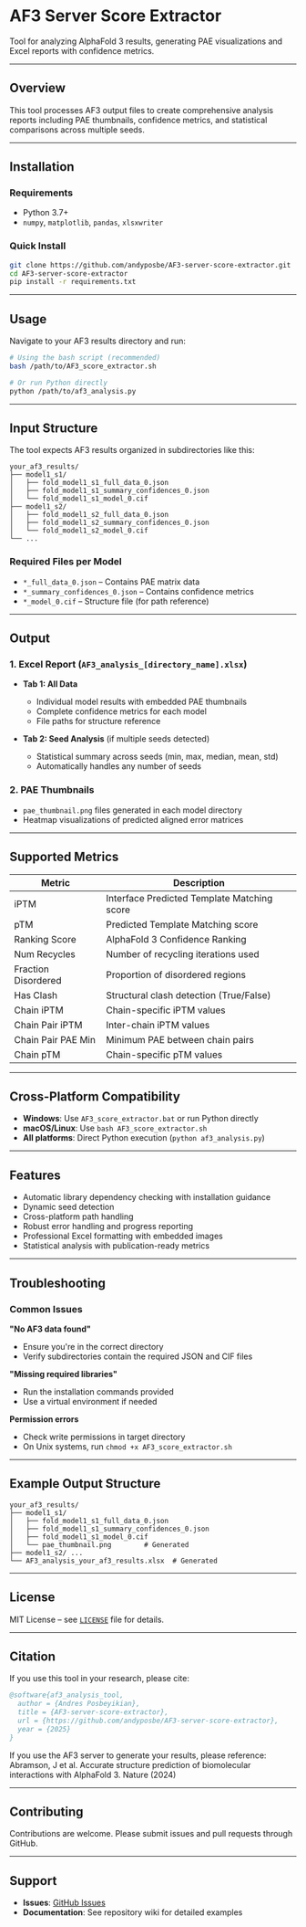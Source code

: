 # AF3 Server Score Extractor

Tool for analyzing AlphaFold 3 results, generating PAE visualizations and Excel reports with confidence metrics.

---

## Overview

This tool processes AF3 output files to create comprehensive analysis reports including PAE thumbnails, confidence metrics, and statistical comparisons across multiple seeds.

---

## Installation

### Requirements

- Python 3.7+
- `numpy`, `matplotlib`, `pandas`, `xlsxwriter`

### Quick Install

```bash
git clone https://github.com/andyposbe/AF3-server-score-extractor.git
cd AF3-server-score-extractor
pip install -r requirements.txt
```

---

## Usage

Navigate to your AF3 results directory and run:

```bash
# Using the bash script (recommended)
bash /path/to/AF3_score_extractor.sh

# Or run Python directly
python /path/to/af3_analysis.py
```

---

## Input Structure

The tool expects AF3 results organized in subdirectories like this:

```
your_af3_results/
├── model1_s1/
│   ├── fold_model1_s1_full_data_0.json
│   ├── fold_model1_s1_summary_confidences_0.json
│   └── fold_model1_s1_model_0.cif
├── model1_s2/
│   ├── fold_model1_s2_full_data_0.json
│   ├── fold_model1_s2_summary_confidences_0.json
│   └── fold_model1_s2_model_0.cif
└── ...
```

### Required Files per Model

- `*_full_data_0.json` – Contains PAE matrix data  
- `*_summary_confidences_0.json` – Contains confidence metrics  
- `*_model_0.cif` – Structure file (for path reference)

---

## Output

### 1. Excel Report (`AF3_analysis_[directory_name].xlsx`)

- **Tab 1: All Data**
  - Individual model results with embedded PAE thumbnails
  - Complete confidence metrics for each model
  - File paths for structure reference

- **Tab 2: Seed Analysis** (if multiple seeds detected)
  - Statistical summary across seeds (min, max, median, mean, std)
  - Automatically handles any number of seeds

### 2. PAE Thumbnails

- `pae_thumbnail.png` files generated in each model directory
- Heatmap visualizations of predicted aligned error matrices

---

## Supported Metrics

| Metric                 | Description                                      |
|------------------------|--------------------------------------------------|
| iPTM                  | Interface Predicted Template Matching score       |
| pTM                   | Predicted Template Matching score                 |
| Ranking Score         | AlphaFold 3 Confidence Ranking                    |
| Num Recycles          | Number of recycling iterations used               |
| Fraction Disordered   | Proportion of disordered regions                  |
| Has Clash             | Structural clash detection (True/False)           |
| Chain iPTM            | Chain-specific iPTM values                        |
| Chain Pair iPTM       | Inter-chain iPTM values                           |
| Chain Pair PAE Min    | Minimum PAE between chain pairs                   |
| Chain pTM             | Chain-specific pTM values                         |

---

## Cross-Platform Compatibility

- **Windows**: Use `AF3_score_extractor.bat` or run Python directly  
- **macOS/Linux**: Use `bash AF3_score_extractor.sh`  
- **All platforms**: Direct Python execution (`python af3_analysis.py`)

---

## Features

- Automatic library dependency checking with installation guidance
- Dynamic seed detection
- Cross-platform path handling
- Robust error handling and progress reporting
- Professional Excel formatting with embedded images
- Statistical analysis with publication-ready metrics

---

## Troubleshooting

### Common Issues

**"No AF3 data found"**
- Ensure you're in the correct directory
- Verify subdirectories contain the required JSON and CIF files

**"Missing required libraries"**
- Run the installation commands provided
- Use a virtual environment if needed

**Permission errors**
- Check write permissions in target directory
- On Unix systems, run `chmod +x AF3_score_extractor.sh`

---

## Example Output Structure

```
your_af3_results/
├── model1_s1/
│   ├── fold_model1_s1_full_data_0.json
│   ├── fold_model1_s1_summary_confidences_0.json
│   ├── fold_model1_s1_model_0.cif
│   └── pae_thumbnail.png        # Generated
├── model1_s2/ ...
└── AF3_analysis_your_af3_results.xlsx  # Generated
```

---

## License

MIT License – see [`LICENSE`](LICENSE) file for details.

---

## Citation

If you use this tool in your research, please cite:

```bibtex
@software{af3_analysis_tool,
  author = {Andres Posbeyikian},
  title = {AF3-server-score-extractor},
  url = {https://github.com/andyposbe/AF3-server-score-extractor},
  year = {2025}
}
```

If you use the AF3 server to generate your results, please reference:
Abramson, J et al. Accurate structure prediction of biomolecular interactions with AlphaFold 3. Nature (2024)

---

## Contributing

Contributions are welcome. Please submit issues and pull requests through GitHub.

---

## Support

- **Issues**: [GitHub Issues](https://github.com/yourusername/af3-analysis-tool/issues)
- **Documentation**: See repository wiki for detailed examples
